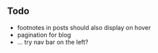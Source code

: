 ## Todo

- footnotes in posts should also display on hover
- pagination for blog
- ... try nav bar on the left?